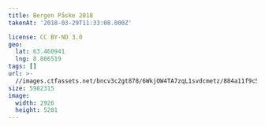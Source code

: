 ```yaml
---
title: Bergen Påske 2018
takenAt: '2018-03-29T11:33:08.000Z'

license: CC BY-ND 3.0
geo:
  lat: 63.460941
  lng: 8.866519
tags: []
url: >-
  //images.ctfassets.net/bncv3c2gt878/6WkjOW4TA7zqL1svdcmetz/884a11f9c5d696ef57a8289952f15cfb/bergen-pske-2018_39368245400_o
size: 5982315
image:
  width: 2926
  height: 5201
---
```

